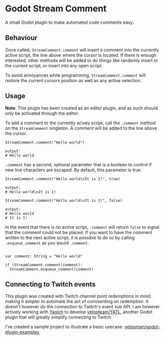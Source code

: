 # Godot Stream Comment

A small Godot plugin to make automated code comments easy. 

## Behaviour

Once called, `StreamComment.comment` will insert a comment into the currently active script, the line above where the cursor is located. If there is enough interested, other methods will be added to do things like randomly insert to the current script, or insert into any open script. 

To avoid annoyances while programming, `StreamComment.comment` will restore the current cursors position as well as any active selection.

## Usage

**Note**: This plugin has been created as an editor plugin, and as such should only be activated through the editor. 

To add a comment to the currently acivey script, call the `.comment` method on the `StreamComment` singleton. A comment will be added to the line above the cursor. 
``` gdscript
StreamComment.comment("Hello world")

output: 
# Hello world
```

`.comment` has a second, optional parameter that is a boolean to control if new line characters are escaped. By default, this parameter is true.
``` gdscript
StreamComment.comment("Hello world\nIt is I!", true)

output: 
# Hello world\nIt is I!

StreamComment.comment("Hello world\nIt is I!", false)

output: 
# Hello world
# It is I!
```

In the event that there is no active script, `.comment` will return `false` to signal that the comment could not be placed. If you want to have the comment written to the next active script, it is possible to do so by calling `.enqueue_comment` as you would `.comment`. 
``` gdscript

var comment: String = "Hello world"

if !StreamComment.comment(comment):
  StreamComment.enqueue_comment(comment)
```

## Connecting to Twitch events

This plugin was created with Twitch channel point redemptions in mind; making it simpler to automate the act of commenting on redemption. It doesn't however do the connection to Twitch's event sub API. I am however actively working with [Yagich](https://github.com/Yagich) to develop [velopteam/YATL](https://github.com/velopteam/YATL), another Godot plugin that will greatly simplify connecting to Twitch. 

I've created a sample project to illustrate a basic usecase: [velopman/godot-plugin-examples](https://github.com/velopman/godot-plugin-examples/tree/main/stream-comment).
